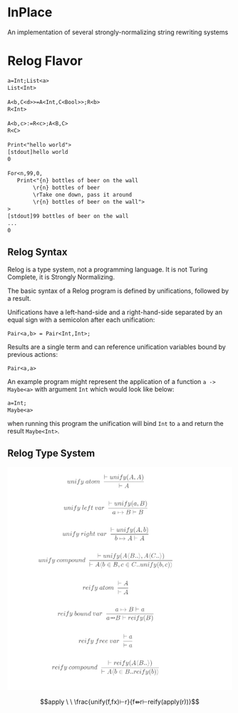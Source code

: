 # InPlace
An implementation of several strongly-normalizing string rewriting systems

# Relog Flavor

```relog
a=Int;List<a>
List<Int>

A<b,C<d>>=A<Int,C<Bool>>;R<b>
R<Int>

A<b,c>:=R<c>;A<B,C>
R<C>

Print<"hello world">
[stdout]hello world
0

For<n,99,0,
   Print<"{n} bottles of beer on the wall
        \r{n} bottles of beer
        \rTake one down, pass it around
        \r{n} bottles of beer on the wall">
>
[stdout]99 bottles of beer on the wall
...
0
```

## Relog Syntax

Relog is a type system, not a programming language. It is not Turing Complete, it is Strongly Normalizing.

The basic syntax of a Relog program is defined by unifications, followed by a result.

Unifications have a left-hand-side and a right-hand-side separated by an equal sign with a semicolon after each unification:

```
Pair<a,b> = Pair<Int,Int>;
```

Results are a single term and can reference unification variables bound by previous actions:

```
Pair<a,a>
```

An example program might represent the application of a function `a -> Maybe<a>` with argument `Int` which would look like below:

```
a=Int;
Maybe<a>
```

when running this program the unification will bind `Int` to `a` and return the result `Maybe<Int>`.

## Relog Type System

![Reduction](https://github.com/andrew-johnson-4/InPlace/blob/main/unifyreify.png)

$$apply \ \ \frac{unify(f,fx)⊢r}{f⇻r⊢reify(apply(r))}$$
